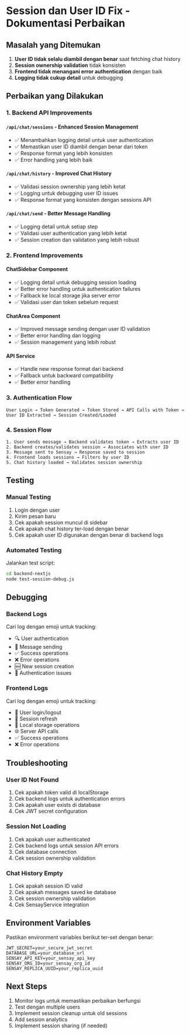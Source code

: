 # Session dan User ID Fix - Dokumentasi Perbaikan

## Masalah yang Ditemukan

1. **User ID tidak selalu diambil dengan benar** saat fetching chat history
2. **Session ownership validation** tidak konsisten
3. **Frontend tidak menangani error authentication** dengan baik
4. **Logging tidak cukup detail** untuk debugging

## Perbaikan yang Dilakukan

### 1. Backend API Improvements

#### `/api/chat/sessions` - Enhanced Session Management
- ✅ Menambahkan logging detail untuk user authentication
- ✅ Memastikan user ID diambil dengan benar dari token
- ✅ Response format yang lebih konsisten
- ✅ Error handling yang lebih baik

#### `/api/chat/history` - Improved Chat History
- ✅ Validasi session ownership yang lebih ketat
- ✅ Logging untuk debugging user ID issues
- ✅ Response format yang konsisten dengan sessions API

#### `/api/chat/send` - Better Message Handling
- ✅ Logging detail untuk setiap step
- ✅ Validasi user authentication yang lebih ketat
- ✅ Session creation dan validation yang lebih robust

### 2. Frontend Improvements

#### ChatSidebar Component
- ✅ Logging detail untuk debugging session loading
- ✅ Better error handling untuk authentication failures
- ✅ Fallback ke local storage jika server error
- ✅ Validasi user dan token sebelum request

#### ChatArea Component
- ✅ Improved message sending dengan user ID validation
- ✅ Better error handling dan logging
- ✅ Session management yang lebih robust

#### API Service
- ✅ Handle new response format dari backend
- ✅ Fallback untuk backward compatibility
- ✅ Better error handling

### 3. Authentication Flow

```
User Login → Token Generated → Token Stored → API Calls with Token → User ID Extracted → Session Created/Loaded
```

### 4. Session Flow

```
1. User sends message → Backend validates token → Extracts user ID
2. Backend creates/validates session → Associates with user ID
3. Message sent to Sensay → Response saved to session
4. Frontend loads sessions → Filters by user ID
5. Chat history loaded → Validates session ownership
```

## Testing

### Manual Testing
1. Login dengan user
2. Kirim pesan baru
3. Cek apakah session muncul di sidebar
4. Cek apakah chat history ter-load dengan benar
5. Cek apakah user ID digunakan dengan benar di backend logs

### Automated Testing
Jalankan test script:
```bash
cd backend-nextjs
node test-session-debug.js
```

## Debugging

### Backend Logs
Cari log dengan emoji untuk tracking:
- 🔍 User authentication
- 📨 Message sending
- ✅ Success operations
- ❌ Error operations
- 🆕 New session creation
- 🔐 Authentication issues

### Frontend Logs
Cari log dengan emoji untuk tracking:
- 👤 User login/logout
- 🔄 Session refresh
- 📱 Local storage operations
- 🌐 Server API calls
- ✅ Success operations
- ❌ Error operations

## Troubleshooting

### User ID Not Found
1. Cek apakah token valid di localStorage
2. Cek backend logs untuk authentication errors
3. Cek apakah user exists di database
4. Cek JWT secret configuration

### Session Not Loading
1. Cek apakah user authenticated
2. Cek backend logs untuk session API errors
3. Cek database connection
4. Cek session ownership validation

### Chat History Empty
1. Cek apakah session ID valid
2. Cek apakah messages saved ke database
3. Cek session ownership validation
4. Cek SensayService integration

## Environment Variables

Pastikan environment variables berikut ter-set dengan benar:

```env
JWT_SECRET=your_secure_jwt_secret
DATABASE_URL=your_database_url
SENSAY_API_KEY=your_sensay_api_key
SENSAY_ORG_ID=your_sensay_org_id
SENSAY_REPLICA_UUID=your_replica_uuid
```

## Next Steps

1. Monitor logs untuk memastikan perbaikan berfungsi
2. Test dengan multiple users
3. Implement session cleanup untuk old sessions
4. Add session analytics
5. Implement session sharing (if needed)
